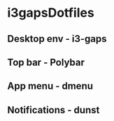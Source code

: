 # i3gapsDotfiles

## Desktop env - i3-gaps
## Top bar - Polybar
## App menu - dmenu
## Notifications - dunst
